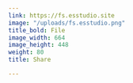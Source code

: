 ```yaml
---
link: https://fs.esstudio.site
image: "/uploads/fs.esstudio.png"
title_bold: File
image_width: 664
image_height: 448
weight: 80
title: Share

---
```

